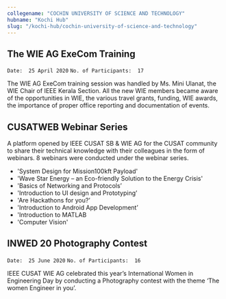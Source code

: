 ```yaml
---
collegename: "COCHIN UNIVERSITY OF SCIENCE AND TECHNOLOGY"
hubname: "Kochi Hub"
slug: "/kochi-hub/cochin-university-of-science-and-technology"
---
```


## The WIE AG ExeCom Training
```Date:  25 April 2020```
```No. of Participants:  17```

The WIE AG ExeCom training session was handled by Ms. Mini Ulanat, the WIE Chair of IEEE Kerala Section. All the new WIE members became aware of the opportunities in WIE, the various travel grants, funding, WIE awards, the importance of proper office reporting and documentation of events.
 


## CUSATWEB Webinar Series 


A platform opened by IEEE CUSAT SB & WIE AG for the CUSAT community to share their technical knowledge with their colleagues in the form of webinars. 8 webinars were conducted under the webinar series. 

* 'System Design for Mission100kft Payload'
* 'Wave Star Energy – an Eco-friendly Solution to the Energy Crisis'
* 'Basics of Networking and Protocols’
* 'Introduction to UI design and Prototyping’
* 'Are Hackathons for you?’
* 'Introduction to Android App Development’
* 'Introduction to MATLAB
* 'Computer Vision'

## INWED 20 Photography Contest
```Date:  25 June 2020```
```No. of Participants:  16```

IEEE CUSAT WIE AG celebrated this year’s International Women in Engineering Day by conducting a Photography contest with the theme ‘The women Engineer in you’. 
